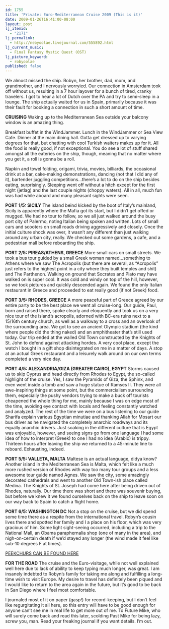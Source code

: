 ```yaml
---
id: 1755
title: 'Private: Euro-Mediterranean Cruise 2009 (This is it)'
date: 2009-01-26T16:41:00-08:00
layout: post
lj_itemid:
  - "2171"
lj_permalink:
  - http://nebyoolae.livejournal.com/555892.html
lj_current_music:
  - Final Fantasy Mystic Quest (OST)
lj_picture_keyword:
  - robyoolae
published: false
---
```


We almost missed the ship. Robyn, her brother, dad, mom, and grandmother, and I nervously worryied. Our connection in Amsterdam took off without us, resulting in a 7 hour layover for a bunch of tired, cranky travelers. I got to hear a lot of Dutch over the PA and try to semi-sleep in a lounge. The ship actually waited for us in Spain, primarily because it was their fault for booking a connection in such a short amount of time.

<!--more-->

**CRUISING**
Waking up to the Mediterranean Sea outside your balcony window is an amazing thing.

Breakfast buffet in the WindJammer. Lunch in the WindJammer or Sea View Cafe. Dinner at the main dining hall. Gotta get dressed up to varying degrees for that, but chatting with cool Turkish waiters makes up for it. All the food is really good, if not exceptional. You do see a lot of stuff shared amongst all the eateries on the ship, though, meaning that no matter where you get it, a roll is gonna be a roll.

Napkin and towel folding, origami, trivia, movies, billiards, the occasional drink at a bar, cake-making demonstrations, dancing (not that I did any of it), bartender juggling competitions&#8230;there&#8217;s a lot to do on the ship besides eating, surprisingly. Sleeping went off without a hitch except for the first night (jetlag) and the last couple nights (choppy waters). All in all, much fun was had while aboard and many pleasant sights were seen.

**PORT 1/5: SICILY**
The island beind kicked by the boot of Italy&#8217;s mainland, Sicily is apparently where the Mafia got its start, but I didn&#8217;t get offed or mugged. We had no tour to follow, so we all just walked around the busy port city of Palermo, noting Italian being spoken and written. Lots of small cars and scooters on small roads driving aggressively and closely. Once the initial culture shock was over, it wasn&#8217;t any different than just walking around any urban city, really. We checked out some gardens, a cafe, and a pedestrian mall before reboarding the ship.

**PORT 2/5: PIREAS/ATHENS, GREECE**
More small cars on small streets. We took a bus tour guided by a small Greek woman named&#8230;something to Athens where we saw The Acropolis (but there are several, as &#8220;Acropolis&#8221; just refers to the highest point in a city where they built temples and shit) and The Parthenon. Walking on ground that Socrates and Plato may have walked on is super cool. It was cold and windy on top of the hill, however, so we took pictures and quickly descended again. We found the only Italian restaurant in Greece and proceeded to eat really good (if not Greek) food.

**PORT 3/5: RHODES, GREECE**
A more peaceful part of Greece agreed by our entire party to be the best place we went all cruise-long. Our guide, Paul, born and raised there, spoke clearly and eloquently and took us on a very nice tour of the island&#8217;s acropolis, adorned with BC-era ruins next to a 15/16th century church, as well as a walkway to a cross and an overlook of the surrounding area. We got to see an ancient Olympic stadium (the kind where people did the thing naked) and an amphitheater that&#8217;s still used today. Our trip ended at the walled Old Town constructed by the Knights of St. John to defend against attacking hordes. A very cool place, except the watch I bought in a gift shop disintegrated on me in a matter of days. A stop at an actual Greek restaurant and a leisurely walk around on our own terms completed a very nice day.

**PORT 4/5: ALEXANDRIA/GIZA (GREATER CAIRO), EGYPT**
Storms caused us to skip Cyprus and head directly from Rhodes to Egypt, the so-called highlight of the cruise. Yes, I saw the Pyramids of Giza, the Sphinx, and even went inside a tomb and saw a huge statue of Ramses II. They were all awe-inspiring things at some point, but the commercialism surrounding them, especially the pushy vendors trying to make a buck off tourists cheapened the whole thing for me, mainly because I was on edge most of the time, avoiding eye contact with locals and feeling constantly watched and analyzed. The rest of the time we were on a bus listening to our guide Sharifa explain various Egyptian minutiae and thanking Allah for Mosart our bus driver as he navigated the completely anarchic roadways and its equally anarchic drivers. Just soaking in the different culture that is Egypt was enjoyable, however, and seeing signs go from one language I had some idea of how to interpret (Greek) to one I had no idea (Arabic) is trippy. Thirteen hours after leaving the ship we returned to a 45-minute line to reboard. Exhausting, indeed.

**PORT 5/5: VALLETA, MALTA**
Maltese is an actual language, didya know? Another island in the Mediterranean Sea is Malta, which felt like a much more rushed version of Rhodes with way too many tour groups and a less awesome tour guide named Agnes. We saw the city, some amazingly decorated cathedrals and went to another Old Town-ish place called Medina. The Knights of St. Joseph had come here after being driven out of Rhodes, naturally. Our time there was short and there was souvenir buying, but before we knew it we found ourselves back on the ship to leave soon on our way back to Spain to catch a flight home.

**PORT 6/5: WASHINGTON DC**
Not a stop on the cruise, but we did spend some time there as a respite from the international travel. Robyn&#8217;s cousin lives there and spotted her family and I a place on his floor, which was very gracious of him. Some light sight-seeing occurred, including a trip to the National Mall, an Obama paraphernalia shop (one of many in the area), and nigh-on-certain death if we&#8217;d stayed any longer (the wind made it feel like sub-10 degrees F at times).

[PEEKCHURS CAN BE FOUND HERE](http://picasaweb.google.com/radaly/MediterraneanCruiseJan09#)

**FOR THE ROAD**
The cruise and the Euro-visitage, while not well explained well here due to lack of ability to keep typing much longer, was great. I am insanely indebted to Robyn&#8217;s family for taking me along and fulfilling a long-time wish to visit Europe. My desire to travel has definitely been piqued and I would like to return to the area again in the future, but it&#8217;s good to be back in San Diego where I feel most comfortable.

I journaled most of it on paper (gasp!) for record-keeping, but I don&#8217;t feel like regurgitating it all here, so this entry will have to be good enough for anyone can&#8217;t see me in real life to get more out of me. To Future Mike, who will surely come back and read this later, scolding Past Mike for being lazy, screw you, man. Read your freaking journal if you want details. I&#8217;m out.

